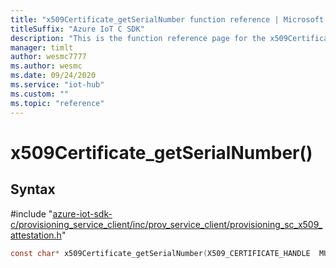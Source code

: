 ```yaml
---                             
title: "x509Certificate_getSerialNumber function reference | Microsoft Docs" 
titleSuffix: "Azure IoT C SDK"            
description: "This is the function reference page for the x509Certificate_getSerialNumber() function in the Azure IoT C SDK. This SDK is used with Azure IoT Hub and Azure IoT Hub Device Provisioning Service"            
manager: timlt                 
author: wesmc7777              
ms.author: wesmc               
ms.date: 09/24/2020                    
ms.service: "iot-hub"             
ms.custom: ""                
ms.topic: "reference"        
---                            
```


# x509Certificate_getSerialNumber()

## Syntax

\#include "[azure-iot-sdk-c/provisioning_service_client/inc/prov_service_client/provisioning_sc_x509_attestation.h](../provisioning-sc-x509-attestation-h.md)"  
```C
const char* x509Certificate_getSerialNumber(X509_CERTIFICATE_HANDLE  MU_C2);
```

